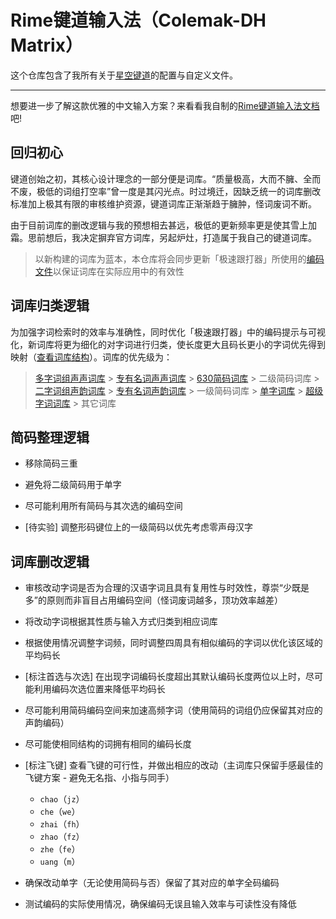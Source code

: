 # Rime键道输入法（Colemak-DH Matrix）

这个仓库包含了我所有关于[星空键道](https://github.com/xkinput/Rime_JD)的配置与自定义文件。

---

想要进一步了解这款优雅的中文输入方案？来看看我自制的[Rime键道输入法文档](https://pingshunhuangalex.gitbook.io/rime-xkjd/)吧!

## 回归初心

键道创始之初，其核心设计理念的一部分便是词库。“质量极高，大而不臃、全而不废，极低的词组打空率”曾一度是其闪光点。时过境迁，因缺乏统一的词库删改标准加上极其有限的审核维护资源，键道词库正渐渐趋于臃肿，怪词废词不断。

由于目前词库的删改逻辑与我的预想相去甚远，极低的更新频率更是使其雪上加霜。思前想后，我决定摒弃官方词库，另起炉灶，打造属于我自己的键道词库。

> 以新构建的词库为蓝本，本仓库将会同步更新「极速跟打器」所使用的[编码文件](https://github.com/pingshunhuangalex/rime-xkjd/blob/main/%E6%9E%81%E9%80%9F%E8%B7%9F%E6%89%93%E5%99%A8/%E6%98%9F%E7%A9%BA%E9%94%AE%E9%81%93.txt)以保证词库在实际应用中的有效性

## 词库归类逻辑

为加强字词检索时的效率与准确性，同时优化「极速跟打器」中的编码提示与可视化，新词库将更为细化的对字词进行归类，使长度更大且码长更小的字词优先得到映射（[查看词库结构](https://github.com/pingshunhuangalex/rime-xkjd/blob/main/xkjd6.extended.dict.yaml)）。词库的优先级为：

> [多字词组声声词库](https://github.com/pingshunhuangalex/rime-xkjd/blob/main/xkjd6.cizuss.dict.yaml) > [专有名词声声词库](https://github.com/pingshunhuangalex/rime-xkjd/blob/main/xkjd6.userss.dict.yaml) > [630简码词库](https://github.com/pingshunhuangalex/rime-xkjd/blob/main/xkjd6.wxw.dict.yaml) > 二级简码词库 > [二字词组声韵词库](https://github.com/pingshunhuangalex/rime-xkjd/blob/main/xkjd6.cizusy.dict.yaml) > [专有名词声韵词库](https://github.com/pingshunhuangalex/rime-xkjd/blob/main/xkjd6.usersy.dict.yaml) > 一级简码词库 > [单字词库](https://github.com/pingshunhuangalex/rime-xkjd/blob/main/xkjd6.danzi.dict.yaml) > [超级字词词库](https://github.com/pingshunhuangalex/rime-xkjd/blob/main/xkjd6.chaojizici.dict.yaml) > 其它词库

## 简码整理逻辑

- 移除简码三重

- 避免将二级简码用于单字

- 尽可能利用所有简码与其次选的编码空间

- [待实验] 调整形码键位上的一级简码以优先考虑零声母汉字

## 词库删改逻辑

- 审核改动字词是否为合理的汉语字词且具有复用性与时效性，尊崇“少既是多”的原则而非盲目占用编码空间（怪词废词越多，顶功效率越差）

- 将改动字词根据其性质与输入方式归类到相应词库

- 根据使用情况调整字词频，同时调整四周具有相似编码的字词以优化该区域的平均码长

- [标注首选与次选] 在出现字词编码长度超出其默认编码长度两位以上时，尽可能利用编码次选位置来降低平均码长

- 尽可能利用简码编码空间来加速高频字词（使用简码的词组仍应保留其对应的声韵编码）

- 尽可能使相同结构的词拥有相同的编码长度

- [标注飞键] 查看飞键的可行性，并做出相应的改动（主词库只保留手感最佳的飞键方案 - 避免无名指、小指与同手）
  - `chao`（`jz`）
  - `che`（`we`）
  - `zhai`（`fh`）
  - `zhao`（`fz`）
  - `zhe`（`fe`）
  - `uang`（`m`）

- 确保改动单字（无论使用简码与否）保留了其对应的单字全码编码

- 测试编码的实际使用情况，确保编码无误且输入效率与可读性没有降低
